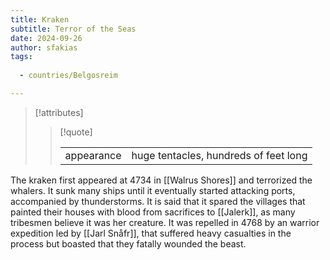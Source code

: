 ```yaml
---
title: Kraken
subtitle: Terror of the Seas
date: 2024-09-26
author: sfakias
tags:
  
  - countries/Belgosreim

---
```

> [!attributes]
> 
> > [!quote]
> >
> > | | |
> > | --- | --- |
> > | appearance | huge tentacles, hundreds of feet long |

The kraken first appeared at 4734 in [[Walrus Shores]] and terrorized the whalers. It sunk many ships until it eventually started attacking ports, accompanied by thunderstorms. It is said that it spared the villages that painted their houses with blood from sacrifices to [[Jalerk]], as many tribesmen believe it was her creature. It was repelled in 4768 by an warrior expedition led by [[Jarl Snåfr]], that suffered heavy casualties in the process but boasted that they fatally wounded the beast.